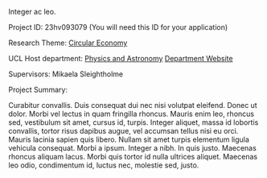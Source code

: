 Integer ac leo.

Project ID: 23hv093079
(You will need this ID for your application)

Research Theme: [Circular Economy](/docs/themes/circular-economy)

UCL Host department: [Physics and Astronomy](/docs/departments/physics-and-astronomy)
[Department Website](www.example.com/dept2)

Supervisors: Mikaela Sleightholme

Project Summary:

Curabitur convallis. Duis consequat dui nec nisi volutpat eleifend. Donec ut dolor. Morbi vel lectus in quam fringilla rhoncus. Mauris enim leo, rhoncus sed, vestibulum sit amet, cursus id, turpis. Integer aliquet, massa id lobortis convallis, tortor risus dapibus augue, vel accumsan tellus nisi eu orci. Mauris lacinia sapien quis libero. Nullam sit amet turpis elementum ligula vehicula consequat. Morbi a ipsum. Integer a nibh. In quis justo. Maecenas rhoncus aliquam lacus. Morbi quis tortor id nulla ultrices aliquet. Maecenas leo odio, condimentum id, luctus nec, molestie sed, justo.